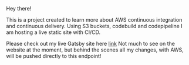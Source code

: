 Hey there!

This is a project created to learn more about AWS continuous integration and continuous delivery.
Using S3 buckets, codebuild and codepipeline I am hosting a live static site with CI/CD.

Please check out my live Gatsby site here [link](http://aws-gatsby.s3-website-ap-southeast-2.amazonaws.com)
Not much to see on the website at the moment, but behind the scenes all my changes, with AWS, will be pushed directly to this endpoint!
